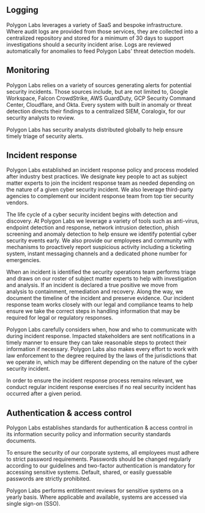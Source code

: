 ## Logging

Polygon Labs leverages a variety of SaaS and bespoke infrastructure. Where audit logs are provided from those services, they are collected into a centralized repository and stored for a minimum of 30 days to support investigations should a security incident arise.
Logs are reviewed automatically for anomalies to feed Polygon Labs' threat detection models.

## Monitoring

Polygon Labs relies on a variety of sources generating alerts for potential security incidents. Those sources include, but are not limited to, Google Workspace, Falcon CrowdStrike, AWS GuardDuty, GCP Security Command Center, Cloudflare, and Okta. Every system with built in anomaly or threat detection directs their findings to a centralized SIEM, Coralogix, for our security analysts to review.

Polygon Labs has security analysts distributed globally to help ensure timely triage of security alerts.

## Incident response

Polygon Labs established an incident response policy and process modeled after industry best practices. We designate key people to act as subject matter experts to join the incident response team as needed depending on the nature of a given cyber security incident. We also leverage third-party agencies to complement our incident response team from top tier security vendors.

The life cycle of a cyber security incident begins with detection and discovery. At Polygon Labs we leverage a variety of tools such as anti-virus, endpoint detection and response, network intrusion detection, phish screening and anomaly detection to help ensure we identify potential cyber security events early. We also provide our employees and community with mechanisms to proactively report suspicious activity including a ticketing system, instant messaging channels and a dedicated phone number for emergencies.

When an incident is identified the security operations team performs triage and draws on our roster of subject matter experts to help with investigation and analysis. If an incident is declared a true positive we move from analysis to containment, remediation and recovery. Along the way, we document the timeline of the incident and preserve evidence. Our incident response team works closely with our legal and compliance teams to help ensure we take the correct steps in handling information that may be required for legal or regulatory responses.

Polygon Labs carefully considers when, how and who to communicate with during incident response. Impacted stakeholders are sent notifications in a timely manner to ensure they can take reasonable steps to protect their information if necessary. Polygon Labs also makes every effort to work with law enforcement to the degree required by the laws of the jurisdictions that we operate in, which may be different depending on the nature of the cyber security incident.

In order to ensure the incident response process remains relevant, we conduct regular incident response exercises if no real security incident has occurred after a given period.

## Authentication & access control

Polygon Labs establishes standards for authentication & access control in its information security policy and information security standards documents.

To ensure the security of our corporate systems, all employees must adhere to strict password requirements.  Passwords should be changed regularly according to our guidelines and two-factor authentication is mandatory for accessing sensitive systems. Default, shared, or easily guessable passwords are strictly prohibited.

Polygon Labs performs entitlement reviews for sensitive systems on a yearly basis. Where applicable and available, systems are accessed via single sign-on (SSO).
